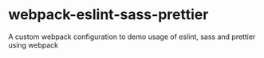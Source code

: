 # webpack-eslint-sass-prettier
A custom webpack configuration to demo usage of eslint, sass and prettier using webpack
